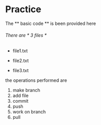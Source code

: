 # Practice
The ** basic code ** is been provided here

###### There are  * 3 files *
*  file1.txt
-  file2.txt
+  file3.txt

the operations performed are 
1. make branch
2. add file
3. commit
4. push
5. work on branch
6. pull
